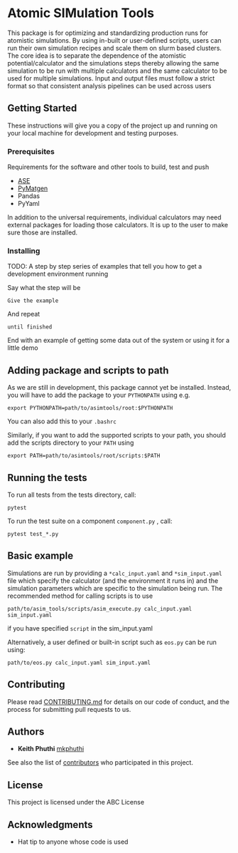 # Atomic SIMulation Tools

This package is for optimizing and standardizing production runs for atomistic simulations. By using in-built or user-defined scripts,
users can run their own simulation recipes and scale them on slurm based clusters. The core idea is to separate the dependence of the
atomistic potential/calculator and the simulations steps thereby allowing the same simulation to be run with multiple calculators and
the same calculator to be used for multiple simulations. Input and output files must follow a strict format so that consistent 
analysis pipelines can be used across users

## Getting Started

These instructions will give you a copy of the project up and running on
your local machine for development and testing purposes.

### Prerequisites

Requirements for the software and other tools to build, test and push 
- [ASE](https://wiki.fysik.dtu.dk/ase/index.html)
- [PyMatgen](https://pymatgen.org/)
- Pandas
- PyYaml

In addition to the universal requirements, individual calculators may need external packages
for loading those calculators. It is up to the user to make sure those are installed.

### Installing

TODO: A step by step series of examples that tell you how to get a development
environment running

Say what the step will be

    Give the example

And repeat

    until finished

End with an example of getting some data out of the system or using it
for a little demo

## Adding package and scripts to path

As we are still in development, this package cannot yet be installed. Instead, you will have to add the package 
to your `PYTHONPATH` using e.g.

    export PYTHONPATH=path/to/asimtools/root:$PYTHONPATH

You can also add this to your `.bashrc`

Similarly, if you want to add the supported scripts to your path, you should add the scripts directory to 
your `PATH` using

    export PATH=path/to/asimtools/root/scripts:$PATH

## Running the tests

To run all tests from the tests directory, call:

    pytest

To run the test suite on a component `component.py` , call:

    pytest test_*.py
    
## Basic example

Simulations are run by providing a `*calc_input.yaml` and `*sim_input.yaml` file which specify 
the calculator (and the environment it runs in) and the simulation parameters which are specific 
to the simulation being run. The recommended method for calling scripts is to use

    path/to/asim_tools/scripts/asim_execute.py calc_input.yaml sim_input.yaml

if you have specified `script` in the sim_input.yaml

Alternatively, a user defined or built-in script such as `eos.py` can be run using:

    path/to/eos.py calc_input.yaml sim_input.yaml

## Contributing

Please read [CONTRIBUTING.md](CONTRIBUTING.md) for details on our code
of conduct, and the process for submitting pull requests to us.

## Authors

  - **Keith Phuthi**
    [mkphuthi](https://github.com/mkphuthi)

See also the list of
[contributors](https://github.com/BattModels/asimtools.git/contributors)
who participated in this project.

## License

This project is licensed under the ABC License

## Acknowledgments

  - Hat tip to anyone whose code is used
